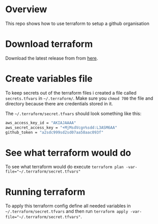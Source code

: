 # Overview
This repo shows how to use terraform to setup a github organisation

# Download terraform
Download the latest release from from [here](https://releases.hashicorp.com/).

# Create variables file
To keep secrets out of the terraform files i created a file called `secrets.tfvars` in `~/.terraform/`. Make sure you `chmod 700` the file and directory because there are credentials stored in it.

The `~/.terraform/secret.tfvars` should look something like this:
```bash
aws_access_key_id = "AKIAJAAAA"
aws_secret_access_key = "+MjMsdVcgn%sdd:L3ASM6AA"
github_token = "a2sdc999sd2sd07aa58aac093f"
```
# See what terraform would do
To see what terraform would do execute `terraform plan -var-file="~/.terraform/secret.tfvars"`

# Running terraform
To apply this terraform config define all needed variables in `~/.terraform/secret.tfvars` and then run `terraform apply -var-file="~/.terraform/secret.tfvars"`.  
